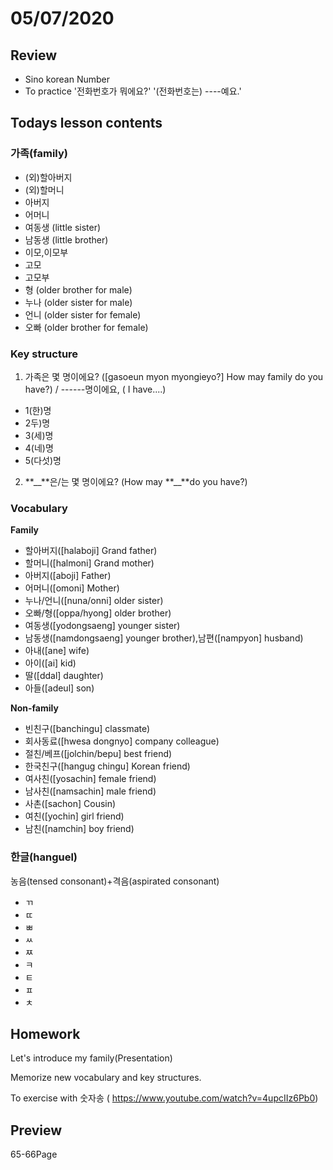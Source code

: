 # 05/07/2020

## Review

- Sino korean Number
- To practice '전화번호가 뭐에요?' '(전화번호는) ----예요.'

## Todays lesson contents

### 가족(family)

- (외)할아버지
- (외)할머니
- 아버지
- 어머니
- 여동생 (little sister)
- 남동생 (little brother)
- 이모,이모부
- 고모
- 고모부
- 형 (older brother for male)
- 누나 (older sister for male)
- 언니 (older sister for female)
- 오빠 (older brother for female)

### Key structure

1. 가족은 몇 명이에요? ([gasoeun myon myongieyo?] How may family do you have?) / ------명이에요, ( I have....)

- 1(한)명
- 2두)명
- 3(세)명
- 4(네)명
- 5(다섯)명

2. **\_\_**은/는 몇 명이에요? (How may **\_\_**do you have?)

### Vocabulary

**Family**

- 할아버지([halaboji] Grand father)
- 할머니([halmoni] Grand mother)
- 아버지([aboji] Father)
- 어머니([omoni] Mother)
- 누나/언니([nuna/onni] older sister)
- 오빠/형([oppa/hyong] older brother)
- 여동생([yodongsaeng] younger sister)
- 남동생([namdongsaeng] younger brother),남편([nampyon] husband)
- 아내([ane] wife)
- 아이([ai] kid)
- 딸([ddal] daughter)
- 아들([adeul] son)

**Non-family**

- 빈친구([banchingu] classmate)
- 회사동료([hwesa dongnyo] company colleague)
- 절친/베프([jolchin/bepu] best friend)
- 한국친구([hangug chingu] Korean friend)
- 여사친([yosachin] female friend)
- 남사친([namsachin] male friend)
- 사촌([sachon] Cousin)
- 여친([yochin] girl friend)
- 남친([namchin] boy friend)

### 한글(hanguel)

농음(tensed consonant)+격음(aspirated consonant)

- ㄲ
- ㄸ
- ㅃ
- ㅆ
- ㅉ
- ㅋ
- ㅌ
- ㅍ
- ㅊ

## Homework

Let's introduce my family(Presentation)

Memorize new vocabulary and key structures.

To exercise with 숫자송 ( https://www.youtube.com/watch?v=4upcIIz6Pb0)

## Preview

65-66Page
